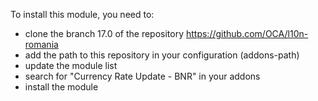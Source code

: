 To install this module, you need to:

- clone the branch 17.0 of the repository
  <https://github.com/OCA/l10n-romania>
- add the path to this repository in your configuration (addons-path)
- update the module list
- search for "Currency Rate Update - BNR" in your addons
- install the module

